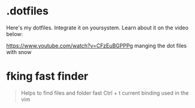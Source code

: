 # .dotfiles

Here's my dotfiles. Integrate it on yoursystem. Learn about it on the video below:

https://www.youtube.com/watch?v=CFzEuBGPPPg
manging the dot files with snow


# fking fast finder
> Helps to find files and folder fast
> Ctrl + t current binding used in the vim
